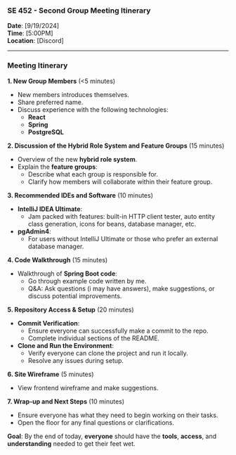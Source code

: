 ### **SE 452 - Second Group Meeting Itinerary**

**Date**: [9/19/2024]  
**Time**: [5:00PM]  
**Location**: [Discord]

---

### **Meeting Itinerary**

**1. New Group Members** (<5 minutes)
   - New members introduces themselves.
   - Share preferred name.
   - Discuss experience with the following technologies:
     - **React**
     - **Spring**
     - **PostgreSQL**

**2. Discussion of the Hybrid Role System and Feature Groups** (15 minutes)
   - Overview of the new **hybrid role system**.
   - Explain the **feature groups**:
     - Describe what each group is responsible for.
     - Clarify how members will collaborate within their feature group.

**3. Recommended IDEs and Software** (10 minutes)
   - **IntelliJ IDEA Ultimate**:
     - Jam packed with features: built-in HTTP client tester, auto entity class generation, icons for beans, database manager, etc.
   - **pgAdmin4**:
     - For users without IntelliJ Ultimate or those who prefer an external database manager.
   
**4. Code Walkthrough** (15 minutes)
   - Walkthrough of **Spring Boot code**:
     - Go through example code written by me.
     - Q&A: Ask questions (i may have answers), make suggestions, or discuss potential improvements.

**5. Repository Access & Setup** (20 minutes)
   - **Commit Verification**:
     - Ensure everyone can successfully make a commit to the repo.
     - Complete individual sections of the README.
   - **Clone and Run the Environment**:
     - Verify everyone can clone the project and run it locally.
     - Resolve any issues during setup.

**6. Site Wireframe** (5 minutes)
   - View frontend wireframe and make suggestions.


**7. Wrap-up and Next Steps** (10 minutes)
   - Ensure everyone has what they need to begin working on their tasks.
   - Open the floor for any final questions or clarifications.



**Goal**: By the end of today, **everyone** should have the **tools**, **access**, and **understanding** needed to get their feet wet.